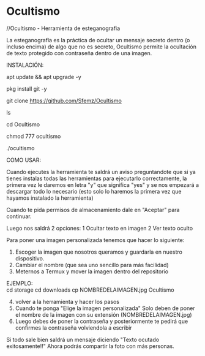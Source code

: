 # Ocultismo
//Ocultismo - Herramienta de esteganografia

La esteganografía es la práctica de ocultar un mensaje secreto dentro (o incluso encima) de algo que no es secreto, Ocultismo permite la ocultación de texto protegido con contraseña dentro de una imagen.


INSTALACIÓN:

apt update && apt upgrade -y

pkg install git -y 

git clone https://github.com/Sfemz/Ocultismo

ls

cd Ocultismo

chmod 777 ocultismo

./ocultismo

COMO USAR:

Cuando ejecutes la herramienta te saldrá un aviso preguntandote que si ya tienes instalas todas las herramientas para ejecutarlo correctamente, la primera vez le daremos en letra "y" que significa "yes" y se nos empezará a descargar todo lo necesario (esto solo lo haremos la primera vez que hayamos instalado la herramienta)

Cuando te pida permisos de almacenamiento dale en "Aceptar" para continuar.

Luego nos saldrá 2 opciones:
1 Ocultar texto en imagen
2 Ver texto oculto

Para poner una imagen personalizada tenemos que hacer lo siguiente:

1. Escoger la imagen que nosotros queramos y guardarla en nuestro dispositivo.
2. Cambiar el nombre (que sea uno sencillo para más facilidad)
3. Meternos a Termux y mover la imagen dentro del repositorio 

EJEMPLO:  
cd storage
cd downloads
cp NOMBREDELAIMAGEN.jpg Ocultismo

4. volver a la herramienta y hacer los pasos
5. Cuando te ponga "Elige la imagen personalizada" Solo deben de poner el nombre de la imagen con su extensión (NOMBREDELAIMAGEN.jpg)
6. Luego debes de poner la contraseña y posteriormente te pedirá que confirmes la contraseña volviendola a escribir

Si todo sale bien saldrá un mensaje diciendo "Texto ocutado exitosamente!!"
Ahora podrás compartir la foto con más personas.
